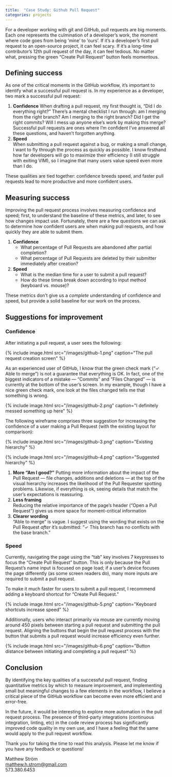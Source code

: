 ```yaml
---
title:  "Case Study: Github Pull Request"
categories: projects
---
```


For a developer working with git and GitHub, pull requests are big moments. Each one represents the culmination of a developer’s work, the moment where code goes from being ‘mine’ to ‘ours’. If it’s a developer’s first pull request to an open-source project, it can feel scary. If it’s a long-time contributor’s 12th pull request of the day, it can feel tedious. No matter what, pressing the green “Create Pull Request” button feels momentous.

## Defining success

As one of the critical moments in the GitHub workflow, it’s important to identify what a successful pull request is. In my experience as a developer, two mark a successful pull request:

1. **Confidence**
When drafting a pull request, my first thought is, “Did I do everything right?” There’s a mental checklist I run through: am I merging from the right branch? Am I merging to the right branch? Did I get the right commits? Will I mess up anyone else’s work by making this merge? Successful pull requests are ones where I’m confident I’ve answered all these questions, and haven’t forgotten anything.
2. **Speed**  
When submitting a pull request against a bug, or making a small change, I want to fly through the process as quickly as possible. I know firsthand how far developers will go to maximize their efficiency (I still struggle with exiting VIM), so I imagine that many users value speed even more than I do.

These qualities are tied together: confidence breeds speed, and faster pull requests lead to more productive and more confident users.

## Measuring success

Improving the pull request process involves measuring confidence and speed; first, to understand the baseline of these metrics, and later, to see how changes impact use. Fortunately, there are a few questions we can ask to determine how confident users are when making pull requests, and how quickly they are able to submit them.

1. **Confidence**  
	- What percentage of Pull Requests are abandoned after partial completion?
	- What percentage of Pull Requests are deleted by their submitter immediately after creation?
2. **Speed**  
	- What is the median time for a user to submit a pull request?
	- How do these times break down according to input method (keyboard vs. mouse)?

These metrics don’t give us a _complete_ understanding of confidence and speed, but provide a solid baseline for our work on the process.

## Suggestions for improvement

### Confidence

After initiating a pull request, a user sees the following:

{% include image.html src="/images/github-1.png" caption="The pull request creation screen" %}

As an experienced user of GitHub, I know that the green check mark (“✓ Able to merge”) is not a guarantee that everything is OK. In fact, one of the biggest indicators of a mistake — “Commits” and “Files Changed” — is currently at the bottom of the user’s screen. In my example, though I have a nice green check mark, one look at the files changed tells me that something is wrong.

{% include image.html src="/images/github-2.png" caption="I definitely messed something up here" %}

The following wireframe comprises three suggestion for increasing the confidence of a user making a Pull Request (with the existing layout for comparison):

{% include image.html src="/images/github-3.png" caption="Existing hierarchy" %}

{% include image.html src="/images/github-4.png" caption="Suggested hierarchy" %}


1. **More “Am I good?”**
Putting more information about the impact of the Pull Request — file changes, additions and deletions — at the top of the visual hierarchy increases the likelihood of the Pull Requester
spotting problems. Likewise, if everything is ok, seeing details that match the user’s expectations is reassuring.
2. **Less framing**  
Reducing the relative importance of the page’s header (“Open a Pull Request”) gives us more space for moment-critical information
3. **Clearer wording**  
“Able to merge” is vague. I suggest using the wording that exists on the Pull Request _after_ it’s submitted: “✓ This branch has no conflicts with the base branch.”

### Speed

Currently, navigating the page using the “tab” key involves 7 keypresses to focus the “Create Pull Request” button. This is only because the Pull Request’s name input is focused on page load; if a user’s device focuses the page differently (as some screen readers do), many more inputs are required to submit a pull request.

To make it much faster for users to submit a pull request, I recommend adding a keyboard shortcut for “Create Pull Request.”

{% include image.html src="/images/github-5.png" caption="Keyboard shortcuts increase speed" %}

Additionally, users who interact primarily via mouse are currently moving around 450 pixels between starting a pull request and submitting the pull request. Aligning the buttons that begin the pull request process with the button that submits a pull request would increase efficiency even further.

{% include image.html src="/images/github-6.png" caption="Button distance between initiating and completing a pull request" %}

## Conclusion

By identifying the key qualities of a successful pull request, finding quantitative metrics by which to measure improvement, and implementing small but meaningful changes to a few elements in the workflow, I believe a critical piece of the GitHub workflow can become even more efficient and error-free.

In the future, it would be interesting to explore more automation in the pull request process. The presence of third-party integrations (continuous integration, linting, etc) in the code review process has significantly improved code quality in my own use, and I have a feeling that the same would apply to the pull request workflow.

Thank you for taking the time to read this analysis. Please let me know if you have any feedback or questions!

Matthew Ström  
matthew.h.strom@gmail.com  
573.380.6453
